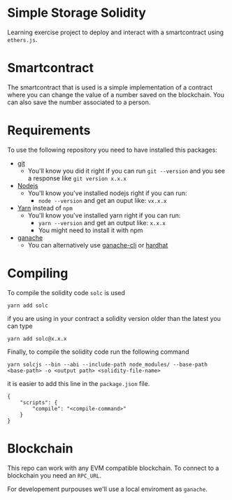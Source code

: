 # Simple Storage Solidity

Learning exercise project to deploy and interact with a smartcontract using `ethers.js`.

# Smartcontract

The smartcontract that is used is a simple implementation of a contract where you can change the value of a number saved on the blockchain. You can also save the number associated to a person.

# Requirements

To use the following repository you need to have installed this packages:

- [git](https://git-scm.com/book/en/v2/Getting-Started-Installing-Git)
  - You'll know you did it right if you can run `git --version` and you see a response like `git version x.x.x`
- [Nodejs](https://nodejs.org/en/)
  - You'll know you've installed nodejs right if you can run:
    - `node --version` and get an ouput like: `vx.x.x`
- [Yarn](https://classic.yarnpkg.com/lang/en/docs/install/) instead of `npm`
  - You'll know you've installed yarn right if you can run:
    - `yarn --version` and get an output like: `x.x.x`
    - You might need to install it with npm
- [ganache](https://trufflesuite.com/ganache/)
  - You can alternatively use [ganache-cli](https://www.npmjs.com/package/ganache-cli) or [hardhat](https://hardhat.org/)

# Compiling

To compile the solidity code `solc` is used

```
yarn add solc
```

if you are using in your contract a solidity version older than the latest you can type

```
yarn add solc@x.x.x
```

Finally, to compile the solidity code run the following command

```
yarn solcjs --bin --abi --include-path node_modules/ --base-path <base-path> -o <output path> <solidity-file-name>
```

it is easier to add this line in the `package.json` file.

```
{
    "scripts": {
        "compile": "<compile-command>"
    }
}
```

# Blockchain

This repo can work with any EVM compatible blockchain. To connect to a blockchain you need an `RPC_URL`.

For developement purpouses we'll use a local enviroment as `ganache`.
